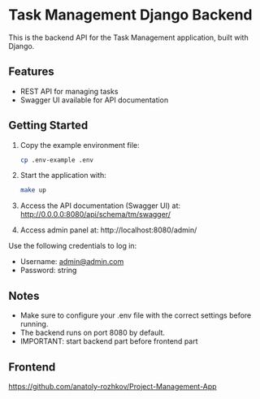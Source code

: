 # Task Management Django Backend

This is the backend API for the Task Management application, built with Django.

## Features

- REST API for managing tasks
- Swagger UI available for API documentation

## Getting Started

1. Copy the example environment file:

   ```bash
   cp .env-example .env

2. Start the application with:
    ```bash
    make up
    ```
   
3. Access the API documentation (Swagger UI) at:
http://0.0.0.0:8080/api/schema/tm/swagger/

4. Access admin panel at:
http://localhost:8080/admin/

Use the following credentials to log in:
- Username: admin@admin.com
- Password: string

## Notes
 - Make sure to configure your .env file with the correct settings before running.
 - The backend runs on port 8080 by default.
 - IMPORTANT: start backend part before frontend part

## Frontend 
https://github.com/anatoly-rozhkov/Project-Management-App